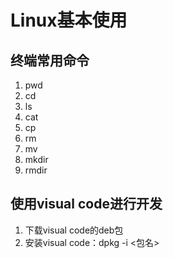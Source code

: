 # Linux基本使用

## 终端常用命令

1. pwd
2. cd
3. ls
4. cat
5. cp
6. rm
7. mv
8. mkdir
9. rmdir

## 使用visual code进行开发

1. 下载visual code的deb包
2. 安装visual code：dpkg -i <包名>

